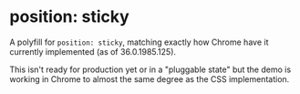 # position: sticky

A polyfill for `position: sticky`, matching exactly how Chrome have it currently implemented (as of 36.0.1985.125).

This isn't ready for production yet or in a "pluggable state" but the demo is working in Chrome to almost the same degree as the CSS implementation.
